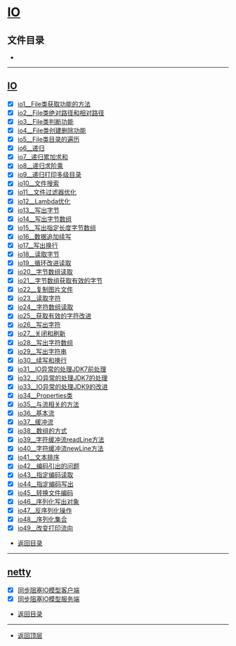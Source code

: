 
# [IO](../README.md)

## 文件目录

- [](#)

--------------------

## [IO](IO)

- [x] [io1__File类获取功能的方法](src/main/java/com/cpucode/java/io1.java)
- [x] [io2__File类绝对路径和相对路径](src/main/java/com/cpucode/java/io2.java)
- [x] [io3__File类判断功能](src/main/java/com/cpucode/java/io3.java)
- [x] [io4__File类创建删除功能](src/main/java/com/cpucode/java/io4.java)
- [x] [io5__File类目录的遍历](src/main/java/com/cpucode/java/io5.java)
- [x] [io6__递归](src/main/java/com/cpucode/java/io6.java)
- [x] [io7__递归累加求和](src/main/java/com/cpucode/java/io7.java)
- [x] [io8__递归求阶乘](src/main/java/com/cpucode/java/io8.java)
- [x] [io9__递归打印多级目录](src/main/java/com/cpucode/java/io9.java)
- [x] [io10__文件搜索](src/main/java/com/cpucode/java/io10.java)
- [x] [io11__文件过滤器优化](src/main/java/com/cpucode/java/io11.java)
- [x] [io12__Lambda优化](src/main/java/com/cpucode/java/io12.java)
- [x] [io13__写出字节](src/main/java/com/cpucode/java/io13.java)
- [x] [io14__写出字节数组](src/main/java/com/cpucode/java/io14.java)
- [x] [io15__写出指定长度字节数组](src/main/java/com/cpucode/java/io15.java)
- [x] [io16__数据追加续写](src/main/java/com/cpucode/java/io16.java)
- [x] [io17__写出换行](src/main/java/com/cpucode/java/io17.java)
- [x] [io18__读取字节](src/main/java/com/cpucode/java/io18.java)
- [x] [io19__循环改进读取](src/main/java/com/cpucode/java/io19.java)
- [x] [io20__字节数组读取](src/main/java/com/cpucode/java/io20.java)
- [x] [io21__字节数组获取有效的字节](src/main/java/com/cpucode/java/io21.java)
- [x] [io22__复制图片文件](src/main/java/com/cpucode/java/io22.java)
- [x] [io23__读取字符](src/main/java/com/cpucode/java/io23.java)
- [x] [io24__字符数组读取](src/main/java/com/cpucode/java/io24.java)
- [x] [io25__获取有效的字符改进](src/main/java/com/cpucode/java/io25.java)
- [x] [io26__写出字符](src/main/java/com/cpucode/java/io26.java)
- [x] [io27__关闭和刷新](src/main/java/com/cpucode/java/io27.java)
- [x] [io28__写出字符数组](src/main/java/com/cpucode/java/io28.java)
- [x] [io29__写出字符串](src/main/java/com/cpucode/java/io29.java)
- [x] [io30__续写和换行](src/main/java/com/cpucode/java/io30.java)
- [x] [io31__IO异常的处理JDK7前处理](src/main/java/com/cpucode/java/io31.java)
- [x] [io32__IO异常的处理JDK7的处理](src/main/java/com/cpucode/java/io32.java)
- [x] [io33__IO异常的处理JDK9的改进](src/main/java/com/cpucode/java/io33.java) 
- [x] [io34__Properties类](src/main/java/com/cpucode/java/io34.java)
- [x] [io35__与流相关的方法](src/main/java/com/cpucode/java/io35.java)
- [x] [io36__基本流](src/main/java/com/cpucode/java/io36.java)
- [x] [io37__缓冲流](src/main/java/com/cpucode/java/io37.java)
- [x] [io38__数组的方式](src/main/java/com/cpucode/java/io38.java)
- [x] [io39__字符缓冲流readLine方法](src/main/java/com/cpucode/java/io39.java)
- [x] [io40__字符缓冲流newLine方法](src/main/java/com/cpucode/java/io40.java)
- [x] [io41__文本排序](src/main/java/com/cpucode/java/io41.java)
- [x] [io42__编码引出的问题](src/main/java/com/cpucode/java/io42.java)
- [x] [io43__指定编码读取](src/main/java/com/cpucode/java/io43.java)
- [x] [io44__指定编码写出](src/main/java/com/cpucode/java/io44.java)
- [x] [io45__转换文件编码](src/main/java/com/cpucode/java/io45.java)
- [x] [io46__序列化写出对象](src/main/java/com/cpucode/java/io46.java)
- [x] [io47__反序列化操作](src/main/java/com/cpucode/java/io47.java)
- [x] [io48__序列化集合](src/main/java/com/cpucode/java/io48.java)
- [x] [io49__改变打印流向](src/main/java/com/cpucode/java/io49.java)

- [返回目录](#文件目录)

-------------

## [netty](src/main/java/com/cpucode/java/netty/io)

- [x] [同步阻塞IO模型客户端](src/main/java/com/cpucode/java/netty/io/bio/BioClient.java)
- [x] [同步阻塞IO模型服务端](src/main/java/com/cpucode/java/netty/io/bio/BioServer.java)

- [返回目录](#文件目录)

-------------

- [返回顶层](../README.md)